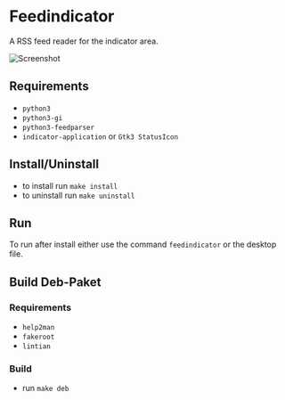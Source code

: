 # Feedindicator

A RSS feed reader for the indicator area.

![Screenshot](http://4.bp.blogspot.com/-4Zk2DTUt4XQ/UZyDCGuQ7YI/AAAAAAAAALw/-BoBrH4BcDI/s400/feedindicator.png)

## Requirements
 * ```python3```
 * ```python3-gi```
 * ```python3-feedparser```
 * ```indicator-application``` or ```Gtk3 StatusIcon```

## Install/Uninstall
 * to install run ```make install```
 * to uninstall run ```make uninstall```

## Run
 To run after install either use the command ```feedindicator``` or the desktop file.

## Build Deb-Paket
### Requirements
 * ```help2man```
 * ```fakeroot```
 * ```lintian```

### Build
 * run ```make deb```
